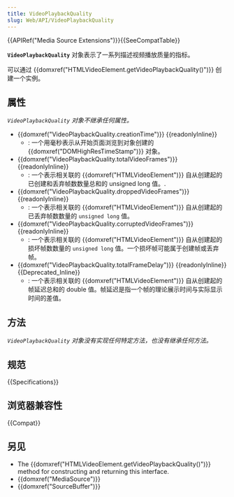 ```yaml
---
title: VideoPlaybackQuality
slug: Web/API/VideoPlaybackQuality
---
```


{{APIRef("Media Source Extensions")}}{{SeeCompatTable}}

**`VideoPlaybackQuality`** 对象表示了一系列描述视频播放质量的指标。

可以通过 {{domxref("HTMLVideoElement.getVideoPlaybackQuality()")}} 创建一个实例。

## 属性

_`VideoPlaybackQuality` 对象不继承任何属性。_

- {{domxref("VideoPlaybackQuality.creationTime")}} {{readonlyInline}}
  - : 一个用毫秒表示从开始页面浏览到对象创建的 {{domxref("DOMHighResTimeStamp")}} 对象。
- {{domxref("VideoPlaybackQuality.totalVideoFrames")}} {{readonlyInline}}
  - : 一个表示相关联的 {{domxref("HTMLVideoElement")}} 自从创建起的已创建和丢弃帧数数量总和的 unsigned long 值。.
- {{domxref("VideoPlaybackQuality.droppedVideoFrames")}} {{readonlyInline}}
  - : 一个表示相关联的 {{domxref("HTMLVideoElement")}} 自从创建起的已丢弃帧数数量的 `unsigned long` 值。
- {{domxref("VideoPlaybackQuality.corruptedVideoFrames")}} {{readonlyInline}}
  - : 一个表示相关联的 {{domxref("HTMLVideoElement")}} 自从创建起的损坏帧数数量的 `unsigned long` 值。一个损坏帧可能属于创建帧或丢弃帧。
- {{domxref("VideoPlaybackQuality.totalFrameDelay")}} {{readonlyInline}} {{Deprecated_Inline}}
  - : 一个表示相关联的 {{domxref("HTMLVideoElement")}} 自从创建起的帧延迟总和的 double 值。帧延迟是指一个帧的理论展示时间与实际显示时间的差值。

## 方法

_`VideoPlaybackQuality` 对象没有实现任何特定方法，也没有继承任何方法。_

## 规范

{{Specifications}}

## 浏览器兼容性

{{Compat}}

## 另见

- The {{domxref("HTMLVideoElement.getVideoPlaybackQuality()")}} method for constructing and returning this interface.
- {{domxref("MediaSource")}}
- {{domxref("SourceBuffer")}}
